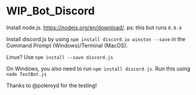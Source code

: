 # WIP_Bot_Discord
Install node.js. https://nodejs.org/en/download/. ps: this bot runs ```8.9.4```

Install discord.js by using ```npm install discord.io winston --save``` in the Command Prompt (Windows)/Terminal (MacOS). 

Linux? Use ```npm install --save discord.js```

On Windows, you also need to run ```npm install discord.js```. 
Run this using ```node TestBot.js```

Thanks to @poleroyd for the testing!
